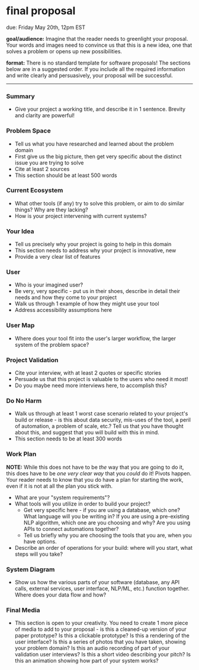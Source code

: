 # final proposal 

due: Friday May 20th, 12pm EST 

**goal/audience:** Imagine that the reader needs to greenlight your proposal. Your words and images need to convince us that this is a new idea, one that solves a problem or opens up new possibilities. 

**format:** There is no standard template for software proposals! The sections below are in a suggested order. If you include all the required information and write clearly and persuasively, your proposal will be successful.

---

### Summary
- Give your project a working title, and describe it in 1 sentence. Brevity and clarity are powerful!

### Problem Space
- Tell us what you have researched and learned about the problem domain
- First give us the big picture, then get very specific about the distinct issue you are trying to solve
- Cite at least 2 sources
- This section should be at least 500 words

### Current Ecosystem
 - What other tools (if any) try to solve this problem, or aim to do similar things? Why are they lacking?
 - How is your project intervening with current systems?

### Your Idea
 - Tell us precisely why your project is going to help in this domain
 - This section needs to address why your project is innovative, new
 - Provide a very clear list of features

### User
 - Who is your imagined user? 
 - Be very, very specific - put us in their shoes, describe in detail their needs and how they come to your project
 - Walk us through 1 example of how they might use your tool
 - Address accessibility assumptions here

### User Map
- Where does your tool fit into the user's larger workflow, the larger system of the problem space?

### Project Validation
- Cite your interview, with at least 2 quotes or specific stories
- Persuade us that this project is valuable to the users who need it most!
- Do you maybe need more interviews here, to accomplish this? 

### Do No Harm
- Walk us through at least 1 worst case scenario related to your project's build or release - is this about data security, mis-uses of the tool, a peril of automation, a problem of scale, etc.? Tell us that you have thought about this, and suggest that you will build with this in mind.
- This section needs to be at least 300 words

### Work Plan
**NOTE:** While this does not have to be _the_ way that you are going to do it, this does have to be _one very clear way_ that you _could_ do it! Pivots happen. Your reader needs to know that you do have a plan for starting the work, even if it is not at all the plan you stick with.
- What are your "system requirements"?
- What tools will you utilize in order to build your project?
  - Get very specific here - if you are using a database, which one? What language will you be writing in? If you are using a pre-existing NLP algorithm, which one are you choosing and why? Are you using APIs to connect automations together?  
  - Tell us briefly why you are choosing the tools that you are, when you have options.
- Describe an order of operations for your build: where will you start, what steps will you take?

### System Diagram
- Show us how the various parts of your software (database, any API calls, external services, user interface, NLP/ML, etc.) function together. Where does your data flow and how?

### Final Media
- This section is open to your creativity. You need to create 1 more piece of media to add to your proposal - is this a cleaned-up version of your paper prototype? Is this a clickable prototype? Is this a rendering of the user interface? Is this a series of photos that you have taken, showing your problem domain? Is this an audio recording of part of your validation user interviews? Is this a short video describing your pitch? Is this an animation showing how part of your system works? 

